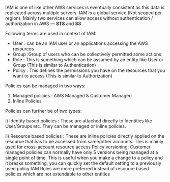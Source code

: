 
IAM is one of like other AWS services is eventually consistent as this data is replicated across multiple servers. 
IAM is a global service (Not scoped per region). Mainly two services can allow access without authentication / authorization in AWS — **STS** and **S3**

Following terms are used in context of IAM:

- User : can be an IAM user or an applications accessing the AWS resources
- Group :Group of users who can be collectively permitted some actions
- Role : This is something which can be assumed by an entity like User or Group (This is similar to Authentication)
- Policy : This defines the permissions you have on the resources that you want to access (This is similar to Authorization)

Policies can be managed in two ways:
1. Managed policies : AWS Managed & Customer Managed
2. Inline Policies

Policies can further be of two types:

i) Identity based policies : These are attached directly to Identities like User/Groups etc. They can be managed or inline policies.

ii) Resource based policies : These are inline policies directly applied on the resource that has to be accessed from same/other accounts. This is mainly used for cross-account resource access
Policy versioning: Customer managed policies can normally have only 5 versions being managed at a single point of time. This is useful when you make a change to a policy and it breaks something, you can quickly set the default setting to a previously used policy
IAM Roles are more preferred instead of resource based policies which are not extendable to other entities
